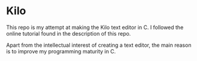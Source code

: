 # Kilo

This repo is my attempt at making the Kilo text editor in C.
I followed the online tutorial found in the description of this repo.


Apart from the intellectual interest of creating a text editor, the
main reason is to improve my programming maturity in C.

